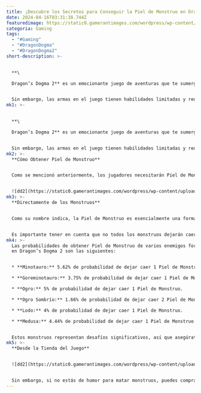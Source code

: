 ```yaml
---
title: ¡Descubre los Secretos para Conseguir la Piel de Monstruo en Dragon's Dogma 2!
date: 2024-04-16T03:31:38.744Z
featuredimage: https://static0.gamerantimages.com/wordpress/wp-content/uploads/2024/04/dragon-s-dogma-2-how-to-get-monster-hide.jpg?q=70&fit=contain&w=1140&h=&dpr=1
categoria: Gaming
tags:
  - "#Gaming"
  - "#DragonDogma"
  - "#DragonDogma2"
short-description: >-
  

  **\

  Dragon’s Dogma 2** es un emocionante juego de aventuras que te sumerge completamente en el modo supervivencia mientras viajas por lugares peligrosos llenos de peligros. Al igual que la mayoría de los juegos de supervivencia, las armas son los elementos más importantes que se pueden usar para evitar monstruos mientras estás en fuga.


  Sin embargo, las armas en el juego tienen habilidades limitadas y requieren adquisición frecuente de recursos para m
mk1: >-
  

  **\

  Dragon’s Dogma 2** es un emocionante juego de aventuras que te sumerge completamente en el modo supervivencia mientras viajas por lugares peligrosos llenos de peligros. Al igual que la mayoría de los juegos de supervivencia, las armas son los elementos más importantes que se pueden usar para evitar monstruos mientras estás en fuga.


  Sin embargo, las armas en el juego tienen habilidades limitadas y requieren adquisición frecuente de recursos para mejoras. La Piel de Monstruo es uno de esos recursos utilizados para mejorar el equipo. Afortunadamente, hay varias formas de obtener este recurso. Si estás interesado en adquirir este recurso en Dragon’s Dogma 2, asegúrate de leer esta guía.
mk2: >-
  **Cómo Obtener Piel de Monstruo**


  Como se mencionó anteriormente, los jugadores necesitarán Piel de Monstruo si desean mejorar sus herramientas, armas y armaduras. Aquí hay un par de formas de adquirir Piel de Monstruo en Dragon's Dogma 2:


  ![dd2](https://static0.gamerantimages.com/wordpress/wp-content/uploads/2024/04/minotaur-cropped.jpg?q=70&fit=crop&w=1500&dpr=1 "dd2")
mk3: >-
  **Directamente de los Monstruos**


  Como su nombre indica, la Piel de Monstruo es esencialmente una forma de piel de monstruo, que se obtiene de las caídas de los monstruos derrotados en el juego. Para conseguirla, debes luchar contra los monstruos que merodean por ahí. Una vez que los hayas derrotado, puedes recolectar este recurso de sus caídas.


  Es importante tener en cuenta que no todos los monstruos dejarán caer este recurso. Para cada Monstruo especial, las probabilidades de dejar caer Piel de Monstruo diferirán. Por ejemplo, el Ogro tiene un 5% de probabilidad de dejar caer 1 Piel de Monstruo.
mk4: >-
  Las probabilidades de obtener Piel de Monstruo de varios enemigos formidables
  en Dragon’s Dogma 2 son las siguientes:


  * **Minotauro:** 5.62% de probabilidad de dejar caer 1 Piel de Monstruo.

  * **Goreminotauro:** 3.75% de probabilidad de dejar caer 1 Piel de Monstruo.

  * **Ogro:** 5% de probabilidad de dejar caer 1 Piel de Monstruo.

  * **Ogro Sombrío:** 1.66% de probabilidad de dejar caer 2 Piel de Monstruo.

  * **Lodo:** 4% de probabilidad de dejar caer 1 Piel de Monstruo.

  * **Medusa:** 4.44% de probabilidad de dejar caer 1 Piel de Monstruo.


  Estos monstruos representan desafíos significativos, así que asegúrate de poseer habilidades adecuadas antes de enfrentarlos en combate.
mk5: >-
  **Desde la Tienda del Juego**


  ![dd2](https://static0.gamerantimages.com/wordpress/wp-content/uploads/2024/03/how-to-sell-items-in-dragon-s-dogma-2-1.jpg?q=70&fit=crop&w=1500&dpr=1 "dd2")


  Sin embargo, si no estás de humor para matar monstruos, puedes comprar Piel de Monstruo directamente desde la tienda del juego. Aunque esto es innegablemente conveniente, es importante tener en cuenta que tiene un costo de 400 de Oro, así que asegúrate de tener suficientes recursos.
---
```

